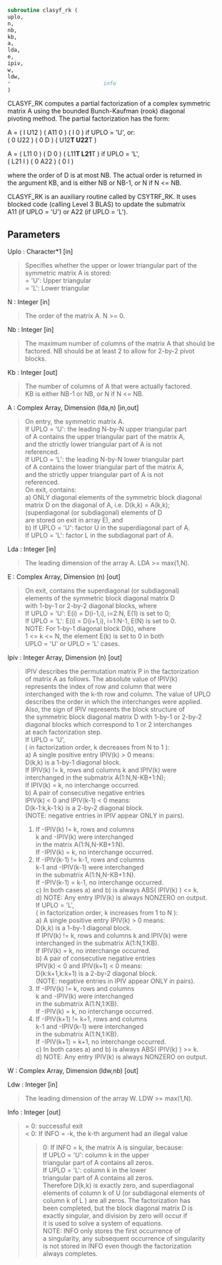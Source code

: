 ```fortran  
subroutine clasyf_rk (  
uplo,  
n,  
nb,  
kb,  
a,  
lda,  
e,  
ipiv,  
w,  
ldw,  
*                             info  
)  
```  
CLASYF_RK computes a partial factorization of a complex symmetric  
matrix A using the bounded Bunch-Kaufman (rook) diagonal  
pivoting method. The partial factorization has the form:  
  
A  =  ( I  U12 ) ( A11  0  ) (  I       0    )  if UPLO = 'U', or:  
( 0  U22 ) (  0   D  ) ( U12**T U22**T )  
  
A  =  ( L11  0 ) (  D   0  ) ( L11**T L21**T )  if UPLO = 'L',  
( L21  I ) (  0  A22 ) (  0       I    )  
  
where the order of D is at most NB. The actual order is returned in  
the argument KB, and is either NB or NB-1, or N if N <= NB.  
  
CLASYF_RK is an auxiliary routine called by CSYTRF_RK. It uses  
blocked code (calling Level 3 BLAS) to update the submatrix  
A11 (if UPLO = 'U') or A22 (if UPLO = 'L').  
  
## Parameters  
Uplo : Character*1 [in]  
> Specifies whether the upper or lower triangular part of the  
> symmetric matrix A is stored:  
> = 'U':  Upper triangular  
> = 'L':  Lower triangular  
  
N : Integer [in]  
> The order of the matrix A.  N >= 0.  
  
Nb : Integer [in]  
> The maximum number of columns of the matrix A that should be  
> factored.  NB should be at least 2 to allow for 2-by-2 pivot  
> blocks.  
  
Kb : Integer [out]  
> The number of columns of A that were actually factored.  
> KB is either NB-1 or NB, or N if N <= NB.  
  
A : Complex Array, Dimension (lda,n) [in,out]  
> On entry, the symmetric matrix A.  
> If UPLO = 'U': the leading N-by-N upper triangular part  
> of A contains the upper triangular part of the matrix A,  
> and the strictly lower triangular part of A is not  
> referenced.  
> If UPLO = 'L': the leading N-by-N lower triangular part  
> of A contains the lower triangular part of the matrix A,  
> and the strictly upper triangular part of A is not  
> referenced.  
> On exit, contains:  
> a) ONLY diagonal elements of the symmetric block diagonal  
> matrix D on the diagonal of A, i.e. D(k,k) = A(k,k);  
> (superdiagonal (or subdiagonal) elements of D  
> are stored on exit in array E), and  
> b) If UPLO = 'U': factor U in the superdiagonal part of A.  
> If UPLO = 'L': factor L in the subdiagonal part of A.  
  
Lda : Integer [in]  
> The leading dimension of the array A.  LDA >= max(1,N).  
  
E : Complex Array, Dimension (n) [out]  
> On exit, contains the superdiagonal (or subdiagonal)  
> elements of the symmetric block diagonal matrix D  
> with 1-by-1 or 2-by-2 diagonal blocks, where  
> If UPLO = 'U': E(i) = D(i-1,i), i=2:N, E(1) is set to 0;  
> If UPLO = 'L': E(i) = D(i+1,i), i=1:N-1, E(N) is set to 0.  
> NOTE: For 1-by-1 diagonal block D(k), where  
> 1 <= k <= N, the element E(k) is set to 0 in both  
> UPLO = 'U' or UPLO = 'L' cases.  
  
Ipiv : Integer Array, Dimension (n) [out]  
> IPIV describes the permutation matrix P in the factorization  
> of matrix A as follows. The absolute value of IPIV(k)  
> represents the index of row and column that were  
> interchanged with the k-th row and column. The value of UPLO  
> describes the order in which the interchanges were applied.  
> Also, the sign of IPIV represents the block structure of  
> the symmetric block diagonal matrix D with 1-by-1 or 2-by-2  
> diagonal blocks which correspond to 1 or 2 interchanges  
> at each factorization step.  
> If UPLO = 'U',  
> ( in factorization order, k decreases from N to 1 ):  
> a) A single positive entry IPIV(k) > 0 means:  
> D(k,k) is a 1-by-1 diagonal block.  
> If IPIV(k) != k, rows and columns k and IPIV(k) were  
> interchanged in the submatrix A(1:N,N-KB+1:N);  
> If IPIV(k) = k, no interchange occurred.  
> b) A pair of consecutive negative entries  
> IPIV(k) < 0 and IPIV(k-1) < 0 means:  
> D(k-1:k,k-1:k) is a 2-by-2 diagonal block.  
> (NOTE: negative entries in IPIV appear ONLY in pairs).  
> 1) If -IPIV(k) != k, rows and columns  
> k and -IPIV(k) were interchanged  
> in the matrix A(1:N,N-KB+1:N).  
> If -IPIV(k) = k, no interchange occurred.  
> 2) If -IPIV(k-1) != k-1, rows and columns  
> k-1 and -IPIV(k-1) were interchanged  
> in the submatrix A(1:N,N-KB+1:N).  
> If -IPIV(k-1) = k-1, no interchange occurred.  
> c) In both cases a) and b) is always ABS( IPIV(k) ) <= k.  
> d) NOTE: Any entry IPIV(k) is always NONZERO on output.  
> If UPLO = 'L',  
> ( in factorization order, k increases from 1 to N ):  
> a) A single positive entry IPIV(k) > 0 means:  
> D(k,k) is a 1-by-1 diagonal block.  
> If IPIV(k) != k, rows and columns k and IPIV(k) were  
> interchanged in the submatrix A(1:N,1:KB).  
> If IPIV(k) = k, no interchange occurred.  
> b) A pair of consecutive negative entries  
> IPIV(k) < 0 and IPIV(k+1) < 0 means:  
> D(k:k+1,k:k+1) is a 2-by-2 diagonal block.  
> (NOTE: negative entries in IPIV appear ONLY in pairs).  
> 1) If -IPIV(k) != k, rows and columns  
> k and -IPIV(k) were interchanged  
> in the submatrix A(1:N,1:KB).  
> If -IPIV(k) = k, no interchange occurred.  
> 2) If -IPIV(k+1) != k+1, rows and columns  
> k-1 and -IPIV(k-1) were interchanged  
> in the submatrix A(1:N,1:KB).  
> If -IPIV(k+1) = k+1, no interchange occurred.  
> c) In both cases a) and b) is always ABS( IPIV(k) ) >= k.  
> d) NOTE: Any entry IPIV(k) is always NONZERO on output.  
  
W : Complex Array, Dimension (ldw,nb) [out]  
  
Ldw : Integer [in]  
> The leading dimension of the array W.  LDW >= max(1,N).  
  
Info : Integer [out]  
> = 0: successful exit  
> < 0: If INFO = -k, the k-th argument had an illegal value  
> > 0: If INFO = k, the matrix A is singular, because:  
> If UPLO = 'U': column k in the upper  
> triangular part of A contains all zeros.  
> If UPLO = 'L': column k in the lower  
> triangular part of A contains all zeros.  
> Therefore D(k,k) is exactly zero, and superdiagonal  
> elements of column k of U (or subdiagonal elements of  
> column k of L ) are all zeros. The factorization has  
> been completed, but the block diagonal matrix D is  
> exactly singular, and division by zero will occur if  
> it is used to solve a system of equations.  
> NOTE: INFO only stores the first occurrence of  
> a singularity, any subsequent occurrence of singularity  
> is not stored in INFO even though the factorization  
> always completes.  
  
